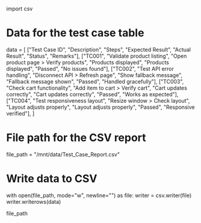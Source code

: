 import csv

# Data for the test case table
data = [
    ["Test Case ID", "Description", "Steps", "Expected Result", "Actual Result", "Status", "Remarks"],
    ["TC001", "Validate product listing", "Open product page > Verify products", "Products displayed", "Products displayed", "Passed", "No issues found"],
    ["TC002", "Test API error handling", "Disconnect API > Refresh page", "Show fallback message", "Fallback message shown", "Passed", "Handled gracefully"],
    ["TC003", "Check cart functionality", "Add item to cart > Verify cart", "Cart updates correctly", "Cart updates correctly", "Passed", "Works as expected"],
    ["TC004", "Test responsiveness layout", "Resize window > Check layout", "Layout adjusts properly", "Layout adjusts properly", "Passed", "Responsive verified"],
]

# File path for the CSV report
file_path = "/mnt/data/Test_Case_Report.csv"

# Write data to CSV
with open(file_path, mode="w", newline="") as file:
    writer = csv.writer(file)
    writer.writerows(data)

file_path

